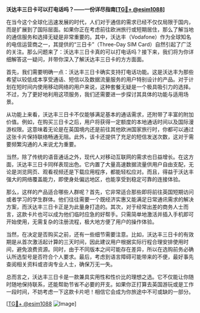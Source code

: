 **沃达丰三日卡可以打电话吗？——一份详尽指南[[TG💪+ @esim1088](https://t.me/s/esim1088)]**

在当今这个全球化迅速发展的时代，人们对于通信的需求已经不仅仅局限于国内，而是扩展到了国际层面。如果你正在考虑前往欧洲旅行或短期居住，那么了解当地的通信服务和选择无疑是非常重要的。其中，沃达丰（Vodafone）作为全球知名的电信运营商之一，其提供的“三日卡”（Three-Day SIM Card）自然引起了广泛的关注。那么问题来了：沃达丰三日卡真的可以打电话吗？接下来，我们将为你详细解答这一疑问，并带你深入了解沃达丰三日卡的方方面面。

首先，我们需要明确一点：沃达丰三日卡确实支持打电话功能。这是沃达丰为那些希望以较低成本享受通话、短信以及数据流量服务的用户特别设计的产品。对于计划在短时间内使用移动网络的用户来说，这种套餐无疑是一个极具吸引力的选择。不过，为了更好地利用这项服务，我们还需要进一步探讨其具体的功能与适用场景。

从功能上来看，沃达丰三日卡不仅能够满足基本的通话需求，还附带了丰富的附加价值。例如，在购买三日卡之后，用户将获得一定额度的本地通话时间以及国际漫游权限。这意味着无论是在英国境内还是前往其他欧洲国家旅行时，你都可以通过这张卡片保持联络畅通无阻。此外，该卡还提供了充足的短信发送次数，这对于需要频繁沟通的人来说尤为重要。

当然，除了传统的语音通话之外，现代人对移动互联网的需求也日益增长。在这方面，沃达丰三日卡同样表现出色。它内置了大量高速数据流量供用户自由支配，无论是浏览网页、观看视频还是下载应用程序，都能轻松应对。而且，得益于沃达丰强大的网络覆盖能力，即使身处偏远地区，也能享受到稳定可靠的连接体验。

那么，这样的产品适合哪些人群呢？首先，它非常适合那些即将前往英国短期访问或者学习的学生群体。他们往往需要一个既经济实惠又能满足日常通讯需求的解决方案，而沃达丰三日卡正是为此量身打造的。其次，对于经常出差的商务人士而言，这款卡片也可以成为他们临时应急的好帮手。只需简单地激活并插入手机即可开始使用，无需复杂的注册流程，极大地方便了用户的操作体验。

当然，在决定是否购买之前，还有一些细节需要注意。比如，沃达丰三日卡的有效期是从首次激活起计算的三天时间，因此建议用户根据实际行程合理安排使用时间，避免浪费资源。同时，由于不同版本之间可能存在差异，所以在选购前务必确认所选型号是否符合个人要求。最后，考虑到语言障碍可能带来的不便，最好事先查阅相关资料或咨询专业人士，确保万无一失。

总而言之，沃达丰三日卡是一款兼具实用性和性价比的理想之选。它不仅能让你随时随地保持联系，还能帮助节省不必要的开支。如果你正打算去英国游玩或是工作一段时间，不妨考虑一下这款卡片吧！相信它会成为你旅途中不可或缺的一部分。

[[TG💪+ @esim1088](https://t.me/s/esim1088) ![Image](https://i.postimg.cc/4NQfJmqS/Snipaste-2025-05-13-00-14-12.png)]